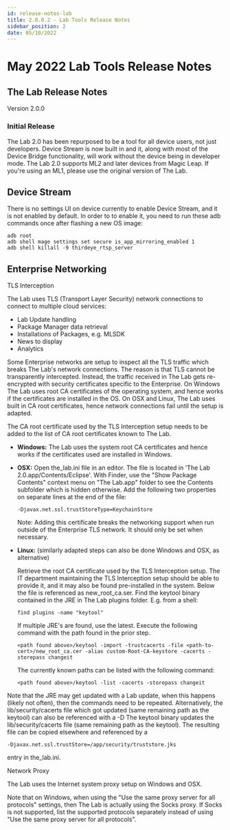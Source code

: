 ```yaml
---
id: release-notes-lab
title: 2.0.0.2 - Lab Tools Release Notes
sidebar_position: 2
date: 05/10/2022
---
```


# May 2022 Lab Tools Release Notes

## The Lab Release Notes

Version 2.0.0

### Initial Release

The Lab 2.0 has been repurposed to be a tool for all device users, not just developers. Device Stream is now built in and it, along with most of the Device Bridge functionality, will work without the device being in developer mode. The Lab 2.0 supports ML2 and later devices from Magic Leap. If you're using an ML1, please use the original version of The Lab.

## Device Stream

There is no settings UI on device currently to enable Device Stream, and it is not enabled by default. In order to to enable it, you need to run these adb commands once after flashing a new OS image:

```
adb root  
adb shell mage settings set secure is_app_mirroring_enabled 1  
adb shell killall -9 thirdeye_rtsp_server  
```

## Enterprise Networking

TLS Interception

The Lab uses TLS (Transport Layer Security) network connections to connect to multiple cloud services:

- Lab Update handling
- Package Manager data retrieval
- Installations of Packages, e.g. MLSDK
- News to display
- Analytics

Some Enterprise networks are setup to inspect all the TLS traffic which breaks The Lab's network connections. The reason is that TLS cannot be transparently intercepted. Instead, the traffic received in The Lab gets re-encrypted with security certificates specific to the Enterprise. On Windows The Lab uses root CA certificates of the operating system, and hence works if the certificates are installed in the OS. On OSX and Linux, The Lab uses built in CA root certificates, hence network connections fail until the setup is adapted.

The CA root certificate used by the TLS Interception setup needs to be added to the list of CA root certificates known to The Lab.

- **Windows:** The Lab uses the system root CA certificates and hence works if the certificates used are installed in Windows.
- **OSX:** Open the_lab.ini file in an editor. The file is located in 'The Lab 2.0.app/Contents/Eclipse'. With Finder, use the "Show Package Contents" context menu on "The Lab.app" folder to see the Contents subfolder which is hidden otherwise. Add the following two properties on separate lines at the end of the file:

    `-Djavax.net.ssl.trustStoreType=KeychainStore`

    Note: Adding this certificate breaks the networking support when run outside of the Enterprise TLS network. It should only be set when necessary.

- **Linux:** (similarly adapted steps can also be done Windows and OSX, as alternative)

    Retrieve the root CA certificate used by the TLS Interception setup. The IT department maintaining the TLS Interception setup should be able to provide it, and it may also be found pre-installed in the system. Below the file is referenced as new\_root\_ca.ser. Find the keytool binary contained in the JRE in The Lab plugins folder. E.g. from a shell:

    `find plugins -name "keytool"`

    If multiple JRE's are found, use the latest. Execute the following command with the path found in the prior step.

    `<path found above>/keytool -import -trustcacerts -file <path-to-cert>/new_root_ca.cer -alias custom-Root-CA-keystore -cacerts -storepass changeit`

    The currently known paths can be listed with the following command:

    `<path found above>/keytool -list -cacerts -storepass changeit`

Note that the JRE may get updated with a Lab update, when this happens (likely not often), then the commands need to be repeated. Alternatively, the lib/security/cacerts file which got updated (same remaining path as the keytool) can also be referenced with a -D The keytool binary updates the lib/security/cacerts file (same remaining path as the keytool). The resulting file can be copied elsewhere and referenced by a

`-Djavax.net.ssl.trustStore=/app/security/truststore.jks`

entry in the_lab.ini.

Network Proxy

The Lab uses the Internet system proxy setup on Windows and OSX.

Note that on Windows, when using the "Use the same proxy server for all protocols" settings, then The Lab is actually using the Socks proxy. If Socks is not supported, list the supported protocols separately instead of using "Use the same proxy server for all protocols".

